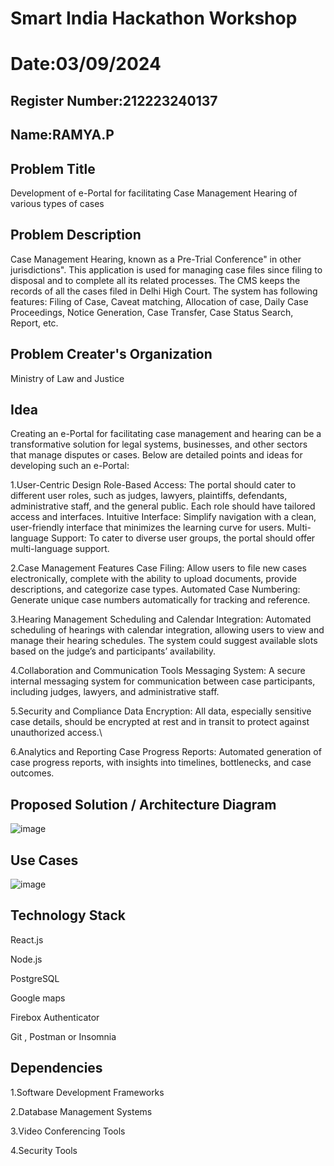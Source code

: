 # Smart India Hackathon Workshop

# Date:03/09/2024
## Register Number:212223240137
## Name:RAMYA.P

## Problem Title
Development of e-Portal for facilitating Case Management Hearing of various types of cases
## Problem Description
Case Management Hearing, known as a Pre-Trial Conference" in other jurisdictions". This application is used for managing case files since filing to disposal and to complete all its related processes. The CMS keeps the records of all the cases filed in Delhi High Court. The system has following features: Filing of Case, Caveat matching, Allocation of case, Daily Case Proceedings, Notice Generation, Case Transfer, Case Status Search, Report, etc.
## Problem Creater's Organization
Ministry of Law and Justice

## Idea
Creating an e-Portal for facilitating case management and hearing can be a transformative solution for legal systems, businesses, and other sectors that manage disputes or cases. Below are detailed points and ideas for developing such an e-Portal:

 
 1.User-Centric Design Role-Based Access: The portal should cater to different user roles, such as judges, lawyers, plaintiffs, defendants, administrative staff, and the general public. Each role should have tailored access and interfaces. Intuitive Interface: Simplify navigation with a clean, user-friendly interface that minimizes the learning curve for users. Multi-language Support: To cater to diverse user groups, the portal should offer multi-language support.

 
 2.Case Management Features Case Filing: Allow users to file new cases electronically, complete with the ability to upload documents, provide descriptions, and categorize case types. Automated Case Numbering: Generate unique case numbers automatically for tracking and reference.


3.Hearing Management Scheduling and Calendar Integration: Automated scheduling of hearings with calendar integration, allowing users to view and manage their hearing schedules. The system could suggest available slots based on the judge’s and participants’ availability.

 
4.Collaboration and Communication Tools Messaging System: A secure internal messaging system for communication between case participants, including judges, lawyers, and administrative staff.


5.Security and Compliance Data Encryption: All data, especially sensitive case details, should be encrypted at rest and in transit to protect against unauthorized access.\


6.Analytics and Reporting Case Progress Reports: Automated generation of case progress reports, with insights into timelines, bottlenecks, and case outcomes.


## Proposed Solution / Architecture Diagram
![image](https://github.com/user-attachments/assets/ccf3cb8c-8028-4ebc-b5f8-5305aed6ea4f)
## Use Cases
![image](https://github.com/user-attachments/assets/a1e63c13-f7eb-4a6e-bbd3-b8d592568a2c)

## Technology Stack
React.js


Node.js


PostgreSQL


Google maps


Firebox Authenticator


Git , Postman or Insomnia

## Dependencies

1.Software Development Frameworks 


2.Database Management Systems 


3.Video Conferencing Tools 


4.Security Tools
